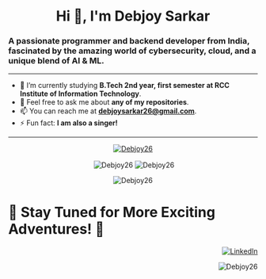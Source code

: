 # <h1 align="center">Hi 👋, I'm Debjoy Sarkar</h1>

### A passionate programmer and backend developer from India, fascinated by the amazing world of cybersecurity, cloud, and a unique blend of AI & ML.
---

- 🌱 I’m currently studying **B.Tech 2nd year, first semester at RCC Institute of Information Technology**.
- 💬 Feel free to ask me about **any of my repositories**.
- 📫 You can reach me at **[debjoysarkar26@gmail.com](mailto:debjoysarkar26@gmail.com)**.
- ⚡ Fun fact: **I am also a singer!**

---
<p align="center"> 
  <a href="https://github.com/ryo-ma/github-profile-trophy"><img src="https://github-profile-trophy.vercel.app/?username=Debjoy26&theme=onedark" alt="Debjoy26" /></a> 
</p>
<p align="center">
  &nbsp;<img align="center" src="https://github-readme-stats.vercel.app/api?username=Debjoy26&show_icons=true&locale=en&theme=onedark" alt="Debjoy26" />
  <img align="center" src="https://github-readme-streak-stats.herokuapp.com/?user=Debjoy26&theme=onedark" alt="Debjoy26" />
</p>

<p align="center">
  
  <img align="center" src="https://github-readme-stats.vercel.app/api/top-langs?username=Debjoy26&show_icons=true&locale=en&layout=compact&theme=onedark" alt="Debjoy26" />
</p>




# <h1 align="left">🎉 Stay Tuned for More Exciting Adventures! 🎉</h1>




<p align="right">
  <a href="https://www.linkedin.com/in/debjoysarkar/" target="blank">
    <img alt='LinkedIn' src='https://img.shields.io/badge/LinkedIn-100000?style=for-the-badge&logo=LinkedIn&logoColor=white&labelColor=000000&color=0072b1'/></a>
</p>
<p align="right">
  <img src="https://komarev.com/ghpvc/?username=Debjoy26&label=Profile%20views&color=0e75b6&style=flat" alt="Debjoy26" /> 
</p>
